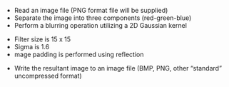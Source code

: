 * Read an image file (PNG format file will be supplied)
* Separate the image into three components (red-green-blue)
* Perform a blurring operation utilizing a 2D Gaussian kernel
 - Filter size is 15 x 15
 - Sigma is 1.6
 - mage padding is performed using reflection
* Write the resultant image to an image file (BMP, PNG, other “standard” uncompressed format) 
